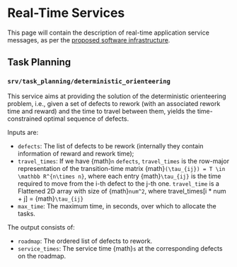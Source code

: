 # Real-Time Services

This page will contain the description of real-time application service messages, as per the [proposed software infrastructure](https://magician-project.github.io/magician-project/framework.html#software-infrastructure-overview).

## Task Planning

### `srv/task_planning/deterministic_orienteering`

This service aims at providing the solution of the deterministic orienteering problem, i.e., given a set of defects to rework (with an associated rework time and reward) and the time to travel between them, yields the time-constrained optimal sequence of defects.

Inputs are:
- `defects`: The list of defects to be rework (internally they contain information of reward and rework time);
- `travel_times`: If we have {math}`n` `defects`, `travel_times` is the row-major representation of the transition-time matrix {math}`(\tau_{ij}) = T \in \mathbb R^{n\times n}`, where each entry {math}`\tau_{ij}` is the time required to move from the i-th defect to the j-th one. `travel_time` is a Flattened 2D array with size of {math}`num^2`, where travel_times[i * num + j] = {math}`\tau_{ij}`
- `max_time`: The maximum time, in seconds, over which to allocate the tasks.

The output consists of:
- `roadmap`: The ordered list of defects to rework.
- `service_times`: The service time {math}`s` at the corresponding defects on the roadmap.